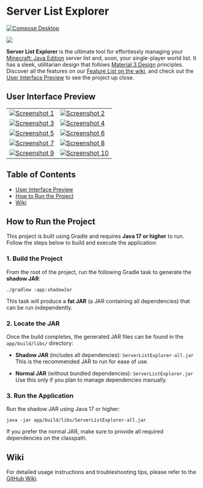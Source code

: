 # Server List Explorer

[![Compose Desktop](https://img.shields.io/badge/Desktop-4CAF50.svg?style=flat&logo=jetpackcompose&logoColor=FFFFFF&labelColor=4CAF50&label=Compose&colorA=4CAF50&colorB=6A1B9A)](https://jb.gg/cmp)

[![](https://dcbadge.limes.pink/api/server/https://discord.gg/fVA5Wr6Nns?style=flat)](https://discord.gg/fVA5Wr6Nns)

**Server List Explorer** is the ultimate tool for effortlessly managing
your [Minecraft: Java Edition](https://www.minecraft.net/) server list and, soon, your single-player world list. It has
a sleek, utilitarian design that follows [Material 3 Design](https://m3.material.io/) principles. Discover all the
features on our [Feature List on the wiki](https://github.com/SpoilerRules/server-list-explorer/wiki/Feature-List), and
check out the [User Interface Preview](#user-interface-preview) to see the project up close.

## User Interface Preview

<table>
  <tr>
    <td><a href="https://i.imgur.com/sQzIVyL.png" target="_blank"><img src="https://i.imgur.com/sQzIVyL.png" alt="Screenshot 1"></a></td>
    <td><a href="https://i.imgur.com/s3yGMjq.png" target="_blank"><img src="https://i.imgur.com/s3yGMjq.png" alt="Screenshot 2"></a></td>
  </tr>
  <tr>
    <td><a href="https://i.imgur.com/nXdLGW1.png" target="_blank"><img src="https://i.imgur.com/nXdLGW1.png" alt="Screenshot 3"></a></td>
    <td><a href="https://i.imgur.com/eMH8Hq6.png" target="_blank"><img src="https://i.imgur.com/eMH8Hq6.png" alt="Screenshot 4"></a></td>
  </tr>
  <tr>
    <td><a href="https://i.imgur.com/SGZOFtL.png" target="_blank"><img src="https://i.imgur.com/SGZOFtL.png" alt="Screenshot 5"></a></td>
    <td><a href="https://i.imgur.com/AGBC5Js.png" target="_blank"><img src="https://i.imgur.com/AGBC5Js.png" alt="Screenshot 6"></a></td>
  </tr>
  <tr>
    <td><a href="https://i.imgur.com/zHec8SU.png" target="_blank"><img src="https://i.imgur.com/zHec8SU.png" alt="Screenshot 7"></a></td>
    <td><a href="https://i.imgur.com/bsewslp.png" target="_blank"><img src="https://i.imgur.com/bsewslp.png" alt="Screenshot 8"></a></td>
  </tr>
  <tr>
    <td><a href="https://i.imgur.com/lPcWLLU.png" target="_blank"><img src="https://i.imgur.com/lPcWLLU.png" alt="Screenshot 9"></a></td>
    <td><a href="https://i.imgur.com/encWz5c.png" target="_blank"><img src="https://i.imgur.com/encWz5c.png" alt="Screenshot 10"></a></td>
  </tr>
</table>

## Table of Contents

- [User Interface Preview](#user-interface-preview)
- [How to Run the Project](#how-to-run-the-project)
- [Wiki](#wiki)

## How to Run the Project

This project is built using Gradle and requires **Java 17 or higher** to run. Follow the steps below to build and execute the application:

### 1. Build the Project

From the root of the project, run the following Gradle task to generate the **shadow JAR**:

```
./gradlew :app:shadowJar
```

This task will produce a **fat JAR** (a JAR containing all dependencies) that can be run independently.

### 2. Locate the JAR

Once the build completes, the generated JAR files can be found in the `app/build/libs/` directory:

- **Shadow JAR** (includes all dependencies):
  `ServerListExplorer-all.jar`
  This is the recommended JAR to run for ease of use.

- **Normal JAR** (without bundled dependencies):
  `ServerListExplorer.jar`
  Use this only if you plan to manage dependencies manually.

### 3. Run the Application

Run the shadow JAR using Java 17 or higher:

```
java -jar app/build/libs/ServerListExplorer-all.jar
```

If you prefer the normal JAR, make sure to provide all required dependencies on the classpath.

## Wiki

For detailed usage instructions and troubleshooting tips, please refer to
the [GitHub Wiki](https://github.com/SpoilerRules/server-list-explorer/wiki).

